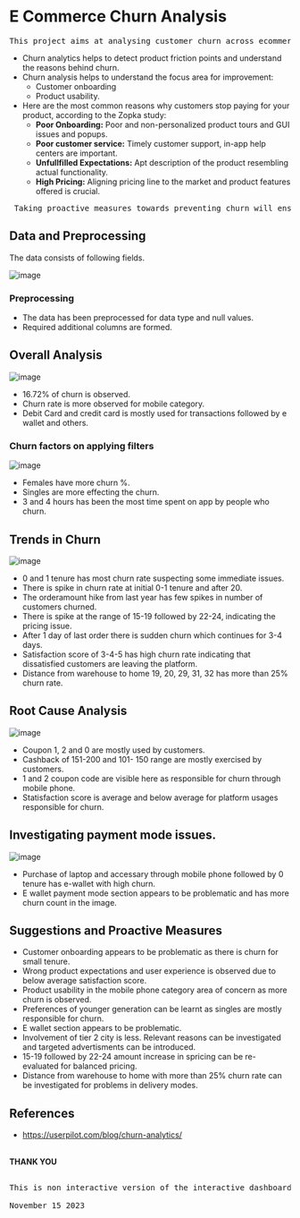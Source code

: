 # E Commerce Churn Analysis 
<pre>
This project aims at analysing customer churn across ecommerce data and investigate the root causes for churn. 
</pre>
 - Churn analytics helps to detect product friction points and understand the reasons behind churn.
 - Churn analysis helps to understand the focus area for improvement:
    - Customer onboarding
    - Product usability.
- Here are the most common reasons why customers stop paying for your product, according to the Zopka study:<br>
    - <b>Poor Onboarding:</b> Poor and non-personalized product tours and GUI issues and popups.  
    - <b>Poor customer service:</b> Timely customer support, in-app help centers are important. 
    - <b>Unfullfilled Expectations:</b> Apt description of the product resembling actual functionality. 
    - <b>High Pricing:</b> Aligning pricing line to the market and product features offered is crucial. <br>
<pre>
 Taking proactive measures towards preventing churn will ensure growth of the business.
</pre>


## Data and Preprocessing

The data consists of following fields. 

![image](https://github.com/pooja614/PowerBI_Projects_/assets/69869583/3ae6e49d-37bf-41e4-8ac6-3eea90b5944d)


### Preprocessing
- The data has been preprocessed for data type and null values. 
- Required additional columns are formed. 
## Overall Analysis
![image](https://github.com/pooja614/PowerBI_Projects_/assets/69869583/26a4988e-d6ff-4fa0-af62-5c06041eb782) 
- 16.72% of churn is observed. 
- Churn rate is more observed for mobile category.
- Debit Card and credit card is mostly used for transactions followed by e wallet and others. 
### Churn factors on applying filters
![image](https://github.com/pooja614/PowerBI_Projects_/assets/69869583/f5228579-a2e8-41f2-a3d9-12357508e847)
-	Females have more churn %. 
-	Singles are more effecting the churn. 
-	3 and 4 hours has been the most time spent on app by people who churn. 

## Trends in Churn

![image](https://github.com/pooja614/PowerBI_Projects_/assets/69869583/e4988385-b8a0-44a8-82c4-8e7423988dd8)

- 0 and 1 tenure has most churn rate suspecting some immediate issues.
- There is spike in churn rate at initial 0-1 tenure and after 20.
- The orderamount hike from last year has few spikes in number of customers churned.
- There is spike at the range of 15-19 followed by 22-24, indicating the pricing issue. 
- After 1 day of last order there is sudden churn which continues for 3-4 days.
- Satisfaction score of 3-4-5 has high churn rate indicating that dissatisfied customers are leaving the platform.
- Distance from warehouse to home 19, 20, 29, 31, 32 has more than 25% churn rate. 


## Root Cause Analysis
![image](https://github.com/pooja614/PowerBI_Projects_/assets/69869583/dc783a25-2a03-4833-a23b-67fbc1a5c688)
- Coupon 1, 2 and 0 are mostly used by customers.
- Cashback of 151-200 and 101- 150 range are mostly exercised by customers.
- 1 and 2 coupon code are visible here as responsible for churn through mobile phone. 
- Statisfaction score is average and below average for platform usages responsible for churn.

## Investigating payment mode issues. 
![image](https://github.com/pooja614/PowerBI_Projects_/assets/69869583/e618bcc7-79a1-43de-8c32-4c41c1cdac6b) 

- Purchase of laptop and accessary through mobile phone followed by 0 tenure has e-wallet with high churn. 
- E wallet payment mode section appears to be problematic and has more churn count in the image.

## Suggestions and Proactive Measures

- Customer onboarding appears to be problematic as there is churn for small tenure.
- Wrong product expectations and user experience is observed due to below average satisfaction score.
- Product usability in the mobile phone category area of concern as more churn is observed. 
- Preferences of younger generation can be learnt as singles are mostly responsible for churn. 
- E wallet section appears to be problematic. 
- Involvement of tier 2 city is less. Relevant reasons can be investigated and targeted advertisments can be introduced. 
- 15-19 followed by 22-24 amount increase in spricing can be re-evaluated for balanced pricing.
- Distance from warehouse to home with more than 25% churn rate can be investigated for problems in delivery modes. 

## References 
- https://userpilot.com/blog/churn-analytics/ 

<br><b>THANK YOU</b> 

<pre>

This is non interactive version of the interactive dashboard.

November 15 2023
</pre>

